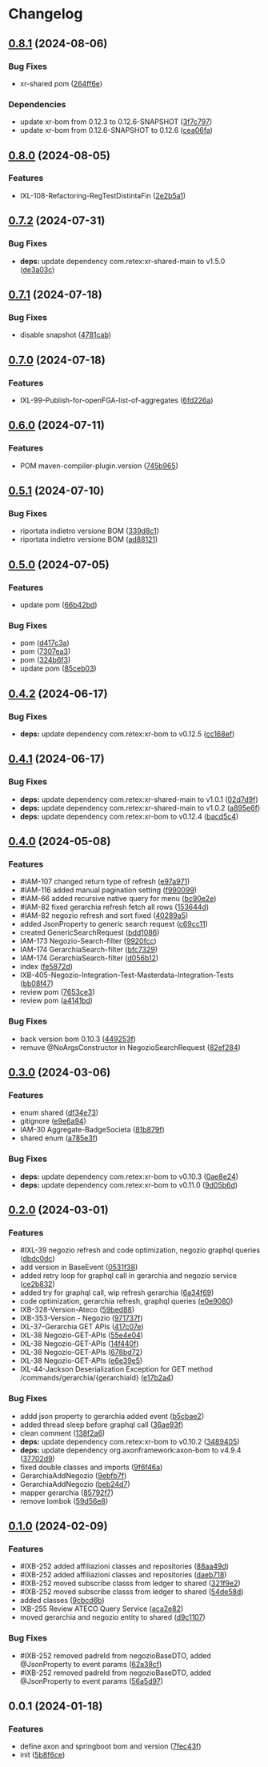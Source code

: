 # Changelog

## [0.8.1](https://github.com/nomed/xr.suite/compare/xr-shared-v0.8.0...xr-shared@v0.8.1) (2024-08-06)


### Bug Fixes

* xr-shared pom ([264ff6e](https://github.com/nomed/xr.suite/commit/264ff6e92a79e06e0533096323beff3fb003e02d))


### Dependencies

* update xr-bom from 0.12.3 to 0.12.6-SNAPSHOT ([3f7c797](https://github.com/nomed/xr.suite/commit/3f7c797a2623381864ea6eb5f3382038819b2d3a))
* update xr-bom from 0.12.6-SNAPSHOT to 0.12.6 ([cea06fa](https://github.com/nomed/xr.suite/commit/cea06fabd6bcdff6a984070480484f2bbf932cb6))

## [0.8.0](https://github.com/weareretex/iconic.xr.shared-lib/compare/v0.7.2...v0.8.0) (2024-08-05)


### Features

* IXL-108-Refactoring-RegTestDistintaFin ([2e2b5a1](https://github.com/weareretex/iconic.xr.shared-lib/commit/2e2b5a1204e2085dc4939cfcc9e76519dd1f915c))

## [0.7.2](https://github.com/weareretex/iconic.xr.shared-lib/compare/v0.7.1...v0.7.2) (2024-07-31)


### Bug Fixes

* **deps:** update dependency com.retex:xr-shared-main to v1.5.0 ([de3a03c](https://github.com/weareretex/iconic.xr.shared-lib/commit/de3a03c8b1633a607f5503f2415247b8ca5dd4b6))

## [0.7.1](https://github.com/weareretex/iconic.xr.shared-lib/compare/v0.7.0...v0.7.1) (2024-07-18)


### Bug Fixes

* disable snapshot ([4781cab](https://github.com/weareretex/iconic.xr.shared-lib/commit/4781cabde60efae2bd2b1f4541a9588dc6d81835))

## [0.7.0](https://github.com/weareretex/iconic.xr.shared-lib/compare/v0.6.0...v0.7.0) (2024-07-18)


### Features

* IXL-99-Publish-for-openFGA-list-of-aggregates ([6fd226a](https://github.com/weareretex/iconic.xr.shared-lib/commit/6fd226a80c32aaea4b4827db5b18af59a3950e7d))

## [0.6.0](https://github.com/weareretex/iconic.xr.shared-lib/compare/v0.5.1...v0.6.0) (2024-07-11)


### Features

* POM maven-compiler-plugin.version ([745b965](https://github.com/weareretex/iconic.xr.shared-lib/commit/745b9652ef544704e95024b785a99c500a692291))

## [0.5.1](https://github.com/weareretex/iconic.xr.shared-lib/compare/v0.5.0...v0.5.1) (2024-07-10)


### Bug Fixes

* riportata indietro versione BOM ([339d8c1](https://github.com/weareretex/iconic.xr.shared-lib/commit/339d8c18437f659a05ce0caff4ac536f451024a5))
* riportata indietro versione BOM ([ad88121](https://github.com/weareretex/iconic.xr.shared-lib/commit/ad881218cf5b2b3069364f8c7306f9f916365032))

## [0.5.0](https://github.com/weareretex/iconic.xr.shared-lib/compare/v0.4.2...v0.5.0) (2024-07-05)


### Features

* update pom ([66b42bd](https://github.com/weareretex/iconic.xr.shared-lib/commit/66b42bddfb1f8fa3db19ef0cbe99618935359795))


### Bug Fixes

* pom ([d417c3a](https://github.com/weareretex/iconic.xr.shared-lib/commit/d417c3ad0a53ec3f4a717f2f053e1a2d2a92e343))
* pom ([7307ea3](https://github.com/weareretex/iconic.xr.shared-lib/commit/7307ea393c9677129db499fb905a7c617695f5cc))
* pom ([324b6f3](https://github.com/weareretex/iconic.xr.shared-lib/commit/324b6f3a704996149ecffa3a04f5e6a74bdcd318))
* update pom ([85ceb03](https://github.com/weareretex/iconic.xr.shared-lib/commit/85ceb0393ef7ac921ba8bf49796817c71948f454))

## [0.4.2](https://github.com/weareretex/iconic.xr.shared-lib/compare/v0.4.1...v0.4.2) (2024-06-17)


### Bug Fixes

* **deps:** update dependency com.retex:xr-bom to v0.12.5 ([cc168ef](https://github.com/weareretex/iconic.xr.shared-lib/commit/cc168ef91b8663921ab3ca3068e8f6f90b85bbea))

## [0.4.1](https://github.com/weareretex/iconic.xr.shared-lib/compare/v0.4.0...v0.4.1) (2024-06-17)


### Bug Fixes

* **deps:** update dependency com.retex:xr-shared-main to v1.0.1 ([02d7d9f](https://github.com/weareretex/iconic.xr.shared-lib/commit/02d7d9fbcadcaaa67bb43a299c54db058edfe8ce))
* **deps:** update dependency com.retex:xr-shared-main to v1.0.2 ([a895e6f](https://github.com/weareretex/iconic.xr.shared-lib/commit/a895e6f0f99fb58700c53055023b9a614b703a4d))
* **deps:** update dependency com.retex:xr-bom to v0.12.4 ([bacd5c4](https://github.com/weareretex/iconic.xr.shared-lib/commit/bacd5c4d14e50d0c80e89f4fc19c8e270ca320ac))

## [0.4.0](https://github.com/weareretex/iconic.xr.shared-lib/compare/v0.3.0...v0.4.0) (2024-05-08)


### Features

* #IAM-107 changed return type of refresh ([e97a971](https://github.com/weareretex/iconic.xr.shared-lib/commit/e97a9710c4e7525e5327c2dd941d1a5ea5e26bd7))
* #IAM-116 added manual pagination setting ([f990099](https://github.com/weareretex/iconic.xr.shared-lib/commit/f990099885b481d76e7d1d67b6c316696975f57a))
* #IAM-66 added recursive native query for menu ([bc90e2e](https://github.com/weareretex/iconic.xr.shared-lib/commit/bc90e2e463136c45b56eef3598eef17f4ada8dc6))
* #IAM-82 fixed gerarchia refresh fetch all rows ([153644d](https://github.com/weareretex/iconic.xr.shared-lib/commit/153644d3c9b98248c9486fb7557e057e131cd903))
* #IAM-82 negozio refresh and sort fixed ([40289a5](https://github.com/weareretex/iconic.xr.shared-lib/commit/40289a5cbab5767a8c295ff8cc15598d8dc5281d))
* added JsonProperty to generic search request ([c69cc11](https://github.com/weareretex/iconic.xr.shared-lib/commit/c69cc11b7c3a1c3a72fd3904a04493c8b071d4b6))
* created GenericSearchRequest ([bdd1086](https://github.com/weareretex/iconic.xr.shared-lib/commit/bdd1086b9f5bc96bfaa9bc6f363a3b5f66a8448a))
* IAM-173 Negozio-Search-filter ([9920fcc](https://github.com/weareretex/iconic.xr.shared-lib/commit/9920fcc08ae1db2497eadec1218890fc530d2547))
* IAM-174 GerarchiaSearch-filter ([bfc7329](https://github.com/weareretex/iconic.xr.shared-lib/commit/bfc7329fd0bb2f4c7b40feaac7043cd57e3bd3f2))
* IAM-174 GerarchiaSearch-filter ([d056b12](https://github.com/weareretex/iconic.xr.shared-lib/commit/d056b12c7bcb0c17ebe1814caa0fce18495b6caa))
* index ([fe5872d](https://github.com/weareretex/iconic.xr.shared-lib/commit/fe5872d1de23e1a680d1fa1006b52405a364f6bc))
* IXB-405-Negozio-Integration-Test-Masterdata-Integration-Tests ([bb08f47](https://github.com/weareretex/iconic.xr.shared-lib/commit/bb08f47bcc8ccfe0df00eb19591a8f2e0ba47ac9))
* review pom ([7653ce3](https://github.com/weareretex/iconic.xr.shared-lib/commit/7653ce3dd41db8763dd23e5571c6a5e38c125c23))
* review pom ([a4141bd](https://github.com/weareretex/iconic.xr.shared-lib/commit/a4141bdd2ddebb618702581c41812bb920e83083))


### Bug Fixes

* back version bom 0.10.3 ([449253f](https://github.com/weareretex/iconic.xr.shared-lib/commit/449253ff5450b52f0eb049add90df07ee01d8cb4))
* remuve @NoArgsConstructor in NegozioSearchRequest ([82ef284](https://github.com/weareretex/iconic.xr.shared-lib/commit/82ef284e5f6f3cf014802b2f406a04f427166433))

## [0.3.0](https://github.com/weareretex/iconic.xr.shared-lib/compare/v0.2.0...v0.3.0) (2024-03-06)


### Features

* enum shared ([df34e73](https://github.com/weareretex/iconic.xr.shared-lib/commit/df34e7356d1d1bfea1ea90bd88c893b5d428d66b))
* gitignore ([e9e6a94](https://github.com/weareretex/iconic.xr.shared-lib/commit/e9e6a942f71885e0d2c50e2778c19b431ce2af02))
* IAM-30 Aggregate-BadgeSocieta ([81b879f](https://github.com/weareretex/iconic.xr.shared-lib/commit/81b879f61ac1b582cc6b31ced709a49ef0a7fe15))
* shared enum ([a785e3f](https://github.com/weareretex/iconic.xr.shared-lib/commit/a785e3fae2946f6bf129d1f9cbb4e214e5cfbd7c))


### Bug Fixes

* **deps:** update dependency com.retex:xr-bom to v0.10.3 ([0ae8e24](https://github.com/weareretex/iconic.xr.shared-lib/commit/0ae8e244bd4709955e079b491272a37d03a63056))
* **deps:** update dependency com.retex:xr-bom to v0.11.0 ([9d05b6d](https://github.com/weareretex/iconic.xr.shared-lib/commit/9d05b6dca7fef05825572c254d221cd8a1552de7))

## [0.2.0](https://github.com/weareretex/iconic.xr.shared-lib/compare/v0.1.0...v0.2.0) (2024-03-01)


### Features

* #IXL-39 negozio refresh and code optimization, negozio graphql queries ([dbdc0dc](https://github.com/weareretex/iconic.xr.shared-lib/commit/dbdc0dcf4fbe3e40462cd0861191e4d0ed872377))
* add version in BaseEvent ([0531f38](https://github.com/weareretex/iconic.xr.shared-lib/commit/0531f381f9bf1f89a2da9c6b92081011f3c44ed5))
* added retry loop for graphql call in gerarchia and negozio service ([ce2b832](https://github.com/weareretex/iconic.xr.shared-lib/commit/ce2b832e3ab57c2f648c6de8bbf5e14cf601d3da))
* added try for graphql call, wip refresh gerarchia ([6a34f69](https://github.com/weareretex/iconic.xr.shared-lib/commit/6a34f69ee99696ed1407ccb241a9760d781bd8ad))
* code optimization, gerarchia refresh, graphql queries ([e0e9080](https://github.com/weareretex/iconic.xr.shared-lib/commit/e0e908043a3036083ae076183c9e03825880e813))
* IXB-328-Version-Ateco ([59bed88](https://github.com/weareretex/iconic.xr.shared-lib/commit/59bed88ee8392986c78131b6ae1062385a7e62d8))
* IXB-353-Version - Negozio ([971737f](https://github.com/weareretex/iconic.xr.shared-lib/commit/971737faeae786ec71819e58b8de3ef247160f05))
* IXL-37-Gerarchia GET APIs ([417c07e](https://github.com/weareretex/iconic.xr.shared-lib/commit/417c07eb8d418d8c935fb320d93c56b3b6cc7897))
* IXL-38 Negozio-GET-APIs ([55e4e04](https://github.com/weareretex/iconic.xr.shared-lib/commit/55e4e042365d8982fb3a23303282a169062e82c0))
* IXL-38 Negozio-GET-APIs ([14f440f](https://github.com/weareretex/iconic.xr.shared-lib/commit/14f440f9c8bd4098845b33848838898898edd0de))
* IXL-38 Negozio-GET-APIs ([678bd72](https://github.com/weareretex/iconic.xr.shared-lib/commit/678bd72ea36972346e32dba4818263a510e6f5cc))
* IXL-38 Negozio-GET-APIs ([e6e39e5](https://github.com/weareretex/iconic.xr.shared-lib/commit/e6e39e55971278ee3b81740594c7a0e0ae19589d))
* IXL-44-Jackson Deserialization Exception for GET method /commands/gerarchia/{gerarchiaId} ([e17b2a4](https://github.com/weareretex/iconic.xr.shared-lib/commit/e17b2a4786d1f492ce36a6c570ee5c440e4dc4f2))


### Bug Fixes

* addd json property to gerarchia added event ([b5cbae2](https://github.com/weareretex/iconic.xr.shared-lib/commit/b5cbae29e434a78eab85d8fc4edcf2e4812d77f6))
* added thread sleep before graphql call ([36ae93f](https://github.com/weareretex/iconic.xr.shared-lib/commit/36ae93f2d34fbd873105ea50e91f5e9b1b10758d))
* clean comment ([138f2a6](https://github.com/weareretex/iconic.xr.shared-lib/commit/138f2a657dd34f2c4bb29348d38032bb3175f34b))
* **deps:** update dependency com.retex:xr-bom to v0.10.2 ([3489405](https://github.com/weareretex/iconic.xr.shared-lib/commit/34894057a62551eeb5b3291e2d5a6ddb2a37c5f2))
* **deps:** update dependency org.axonframework:axon-bom to v4.9.4 ([37702d9](https://github.com/weareretex/iconic.xr.shared-lib/commit/37702d94e8092373564cc5034c807f348f3735b2))
* fixed double classes and imports ([9f6f46a](https://github.com/weareretex/iconic.xr.shared-lib/commit/9f6f46a22bff20b290fc17fe3a7b6a85dfde1085))
* GerarchiaAddNegozio ([9ebfb7f](https://github.com/weareretex/iconic.xr.shared-lib/commit/9ebfb7f40c8ded6f2a69ec2fec2d791bb3203acf))
* GerarchiaAddNegozio ([beb24d7](https://github.com/weareretex/iconic.xr.shared-lib/commit/beb24d7d578e05f9cd328915310f205327803812))
* mapper gerarchia ([85792f7](https://github.com/weareretex/iconic.xr.shared-lib/commit/85792f7ee32b0620753ccf78851fb745ae4d4930))
* remove lombok ([59d56e8](https://github.com/weareretex/iconic.xr.shared-lib/commit/59d56e823772e4aa130dae8a7ed2efc86c7c9311))

## [0.1.0](https://github.com/weareretex/iconic.xr.shared-lib/compare/v0.0.1...v0.1.0) (2024-02-09)


### Features

* #IXB-252 added affiliazioni classes and repositories ([88aa49d](https://github.com/weareretex/iconic.xr.shared-lib/commit/88aa49d5c6807700e57a69ea2e22f9d543484616))
* #IXB-252 added affiliazioni classes and repositories ([daeb718](https://github.com/weareretex/iconic.xr.shared-lib/commit/daeb718c8db23da625b678f26675e63095b266cc))
* #IXB-252 moved subscribe classs from ledger to shared ([321f9e2](https://github.com/weareretex/iconic.xr.shared-lib/commit/321f9e280cef486dd5415d01fcf4ae5cb0464e9a))
* #IXB-252 moved subscribe classs from ledger to shared ([54de58d](https://github.com/weareretex/iconic.xr.shared-lib/commit/54de58d97c254736ecba190610c2bfb367b49e7a))
* added classes ([9cbcd6b](https://github.com/weareretex/iconic.xr.shared-lib/commit/9cbcd6bd11c8799899b01885fa23947ff61862e5))
* IXB-255 Review ATECO Query Service ([aca2e82](https://github.com/weareretex/iconic.xr.shared-lib/commit/aca2e82166a1ac7f7204f8d17d30f918ca5b040f))
* moved gerarchia and negozio entity to shared ([d9c1107](https://github.com/weareretex/iconic.xr.shared-lib/commit/d9c1107023ae5009f4b0d2741df14f9247c2e8d0))


### Bug Fixes

* #IXB-252 removed padreId from negozioBaseDTO, added @JsonProperty to event params ([62a38cf](https://github.com/weareretex/iconic.xr.shared-lib/commit/62a38cf7826de7dc2dab32cafc6580a28d253cce))
* #IXB-252 removed padreId from negozioBaseDTO, added @JsonProperty to event params ([56a5d97](https://github.com/weareretex/iconic.xr.shared-lib/commit/56a5d976442423b5350c362bb002029fbdbb5715))

## 0.0.1 (2024-01-18)


### Features

* define axon and springboot bom and version ([7fec43f](https://github.com/weareretex/iconic.xr.shared-lib/commit/7fec43f4ebd8fc7767db248fd40cb3adcc97b6d9))
* init ([5b8f6ce](https://github.com/weareretex/iconic.xr.shared-lib/commit/5b8f6cec0d29896f33e893c73c5c51fdf99f4fca))
